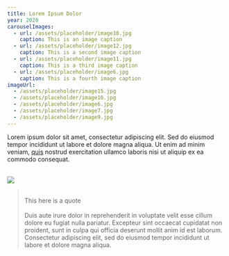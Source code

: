 ```yaml
---
title: Lorem Ipsum Dolor
year: 2020
carouselImages:
  - url: /assets/placeholder/image10.jpg
    caption: This is an image caption
  - url: /assets/placeholder/image12.jpg
    caption: This is a second image caption
  - url: /assets/placeholder/image11.jpg
    caption: This is a third image caption
  - url: /assets/placeholder/image6.jpg
    caption: This is a fourth image caption
imageUrl:
  - /assets/placeholder/image15.jpg
  - /assets/placeholder/image16.jpg
  - /assets/placeholder/image6.jpg
  - /assets/placeholder/image7.jpg
  - /assets/placeholder/image9.jpg
---
```

<p>Lorem ipsum dolor sit amet, consectetur adipiscing elit. Sed do eiusmod tempor incididunt ut labore et dolore magna aliqua. Ut enim ad minim veniam, <a href="https://google.com"><u>quis</u></a> nostrud exercitation ullamco laboris nisi ut aliquip ex ea commodo consequat. <br><br></p><p><img src="/assets/placeholder/image3.jpg"></p><p></p><blockquote><p><br>This here is a quote<br><br>Duis aute irure dolor in reprehenderit in voluptate velit esse cillum dolore eu fugiat nulla pariatur. Excepteur sint occaecat cupidatat non proident, sunt in culpa qui officia deserunt mollit anim id est laborum. Consectetur adipiscing elit, sed do eiusmod tempor incididunt ut labore et dolore magna aliqua.<br></p></blockquote>